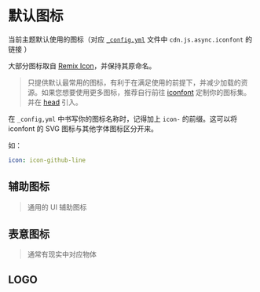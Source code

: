 # 默认图标

当前主题默认使用的图标（对应 [`_config.yml`](https://github.com/YunYouJun/hexo-theme-yun/blob/dev/_config.yml#L277) 文件中 `cdn.js.async.iconfont` 的链接 ）

大部分图标取自 [Remix Icon](https://remixicon.com/)，并保持其原命名。

> 只提供默认最常用的图标，有利于在满足使用的前提下，并减少加载的资源。如果您想要使用更多图标，推荐自行前往 [iconfont](https://www.iconfont.cn/) 定制你的图标集。并在 [head](/guide/config.html#head-头部资源) 引入。

在 `_config,yml` 中书写你的图标名称时，记得加上 `icon-` 的前缀。这可以将 iconfont 的 SVG 图标与其他字体图标区分开来。

如：

```yaml
icon: icon-github-line
```

## 辅助图标

> 通用的 UI 辅助图标

<display-icon v-for="aria in arias" :icon="aria"></display-icon>

## 表意图标

> 通常有现实中对应物体

<display-icon v-for="object in objects" :icon="object"></display-icon>

## LOGO

<display-icon v-for="logo in logos" :icon="logo"></display-icon>

<div class="toast" id="toast">
  复制成功
</div>

<script>
import icons from "../.vuepress/assets/icons.json"
export default {
  data() {
    return {
      ...icons
    }
  }
}
</script>

<style lang="stylus">
.toast {
  position: fixed;
  top: 5rem;
  color: white;
  background-color: #4CAF50;
  border-radius: 2rem;
  padding: 0.5rem 2rem;
  box-shadow: 0 0 0.2rem #4CAF50;
  transition: 0.4s;
  opacity: 0;

  &.show {
    opacity: 1;
  }
}
</style>
